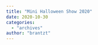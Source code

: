 ```yaml
---
title: "Mini Halloween Show 2020"
date: 2020-10-30
categories: 
  - "archives"
author: "brantzt"
---
```



